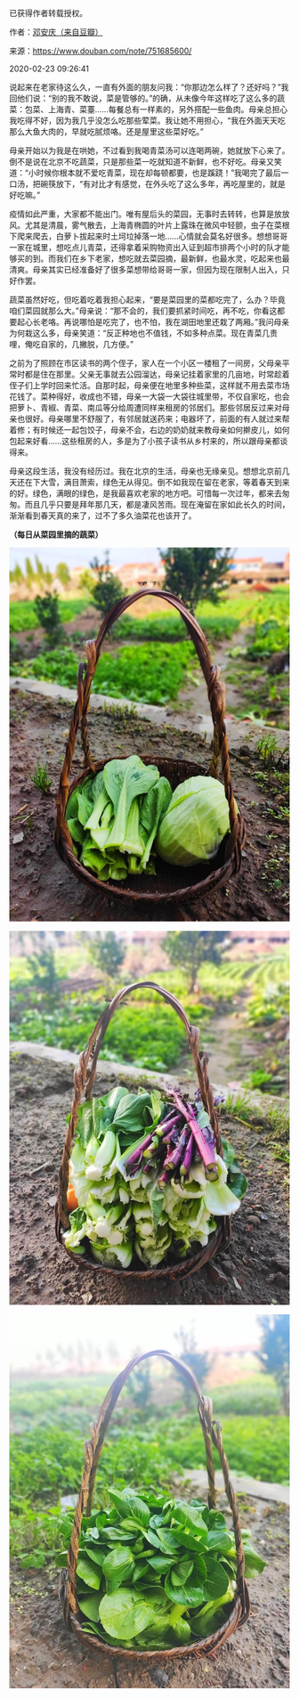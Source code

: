 已获得作者转载授权。


作者：[邓安庆（来自豆瓣）](https://www.douban.com/people/renjiananhuo/)


来源：https://www.douban.com/note/751685600/


2020-02-23 09:26:41


说起来在老家待这么久，一直有外面的朋友问我：“你那边怎么样了？还好吗？”我回他们说：“别的我不敢说，菜是管够的。”的确，从未像今年这样吃了这么多的蔬菜：包菜、上海青、菜薹……每餐总有一样素的，另外搭配一些鱼肉。母亲总担心我吃得不好，因为我几乎没怎么吃那些荤菜。我让她不用担心，“我在外面天天吃那么大鱼大肉的，早就吃腻烦咯。还是屋里这些菜好吃。”  

母亲开始以为我是在哄她，不过看到我喝青菜汤可以连喝两碗，她就放下心来了。倒不是说在北京不吃蔬菜，只是那些菜一吃就知道不新鲜，也不好吃。母亲又笑道：“小时候你根本就不爱吃青菜，现在却每顿都要，也是蹊跷！”我喝完了最后一口汤，把碗筷放下，“有对比才有感觉，在外头吃了这么多年，再吃屋里的，就是好吃嘛。”  

疫情如此严重，大家都不能出门。唯有屋后头的菜园，无事时去转转，也算是放放风。尤其是清晨，雾气散去，上海青椭圆的叶片上露珠在微风中轻颤，虫子在菜根下爬来爬去，白萝卜拔起来时土坷垃掉落一地……心情就会莫名好很多。想想哥哥一家在城里，想吃点儿青菜，还得拿着采购物资出入证到超市排两个小时的队才能够买的到。而我们在乡下老家，想吃就去菜园摘，最新鲜，也最水灵，吃起来也最清爽。母亲其实已经准备好了很多菜想带给哥哥一家，但因为现在限制人出入，只好作罢。

蔬菜虽然好吃，但吃着吃着我担心起来，“要是菜园里的菜都吃完了，么办？毕竟咱们菜园就那么大。”母亲说：“那不会的，我们要抓紧时间吃，再不吃，你看这都要起心长老咯。再说哪怕是吃完了，也不怕，我在湖田地里还栽了两厢。”我问母亲为何栽这么多，母亲笑道：“反正种地也不值钱，不如多种点菜。现在青菜几贵哩，俺吃自家的，几撇脱，几方便。”  

之前为了照顾在市区读书的两个侄子，家人在一个小区一楼租了一间房，父母亲平常时都是住在那里。父亲无事就去公园溜达，母亲记挂着家里的几亩地，时常趁着侄子们上学时回来忙活。自那时起，母亲便在地里多种些菜，这样就不用去菜市场花钱了。菜种得好，收成也不错，母亲一大袋一大袋往城里带，不仅自家吃，也会把萝卜、青椒、青菜、南瓜等分给周遭同样来租房的邻居们。那些邻居反过来对母亲也很好。母亲哪里不舒服了，有邻居就送药来；电器坏了，前面的有人就过来帮着修；有时候还一起包饺子，母亲不会，右边的奶奶就来教母亲如何擀皮儿，如何包起来好看……这些租房的人，多是为了小孩子读书从乡村来的，所以跟母亲都谈得来。  

母亲这段生活，我没有经历过。我在北京的生活，母亲也无缘亲见。想想北京前几天还在下大雪，满目萧索，绿色无从得见。倒不如我现在留在老家，等着春天到来的好。绿色，满眼的绿色，是我最喜欢老家的地方吧。可惜每一次过年，都来去匆匆。而且几乎只要是拜年那几天，都是凄风苦雨。现在淹留在家如此长久的时间，渐渐看到春天真的来了，过不了多久油菜花也该开了。  

**（每日从菜园里摘的蔬菜）**  

![](./pic/02-23-邓安庆-蔬菜的滋味1.jpg)

![](./pic/02-23-邓安庆-蔬菜的滋味2.jpg)

![](./pic/02-23-邓安庆-蔬菜的滋味3.jpg)



